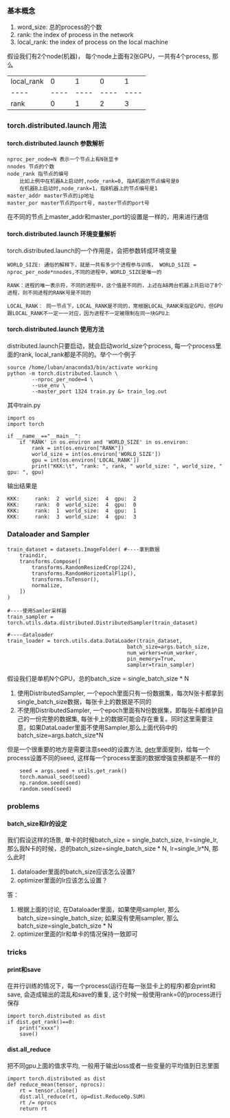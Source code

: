 ### 基本概念
1. word_size: 总的process的个数
2. rank: the index of process in the network
3. local_rank: the index of process on the local machine

假设我们有2个node(机器)， 每个node上面有2张GPU，一共有4个process, 那么

| |   |  |  | |
|----|----|----|----|----|
| local_rank | 0 | 1 | 0 | 1 |
|----|----|----|----|----|
|rank | 0 | 1 | 2 | 3|

### torch.distributed.launch 用法
#### torch.distributed.launch 参数解析
	nproc_per_node=N 表示一个节点上有N张显卡
	nnodes 节点的个数
	node_rank 指节点的编号
		比如上例中在机器A上启动时,node_rank=0, 指A机器的节点编号是0
		在机器B上启动时,node_rank=1，指B机器上的节点编号是1
	master_addr master节点的ip地址
	master_por master节点的port号, master节点的port号
在不同的节点上master_addr和master_port的设置是一样的，用来进行通信

#### torch.distributed.launch 环境变量解析
torch.distributed.launch的一个作用是，会把参数转成环境变量

	WORLD_SIZE: 通俗的解释下，就是一共有多少个进程参与训练， WORLD_SIZE = nproc_per_node*nnodes,不同的进程中，WORLD_SIZE是唯一的
	
	RANK：进程的唯一表示符，不同的进程中，这个值是不同的，上述在AB两台机器上共启动了8个进程，则不同进程的RANK号是不同的 
	
	LOCAL_RANK： 同一节点下，LOCAL_RANK是不同的，常根据LOCAL_RANK来指定GPU，但GPU跟LOCAL_RANK不一定一一对应，因为进程不一定被限制在同一块GPU上
	

#### torch.distributed.launch 使用方法
distributed.launch只要启动，就会启动world_size个process, 每一个process里面的rank, local_rank都是不同的。举个一个例子
```
source /home/luban/anaconda3/bin/activate working
python -m torch.distributed.launch \
        --nproc_per_node=4 \
        --use_env \
        --master_port 1324 train.py &> train_log.out
```
其中train.py
```
import os
import torch

if __name__=="__main__":
    if 'RANK' in os.environ and 'WORLD_SIZE' in os.environ:
        rank = int(os.environ["RANK"])
        world_size = int(os.environ['WORLD_SIZE'])
        gpu = int(os.environ['LOCAL_RANK'])
        print("KKK:\t", "rank: ", rank, " world_size: ", world_size, " gpu: ", gpu)
```
输出结果是
```
KKK:     rank:  2  world_size:  4  gpu:  2
KKK:     rank:  0  world_size:  4  gpu:  0
KKK:     rank:  1  world_size:  4  gpu:  1
KKK:     rank:  3  world_size:  4  gpu:  3
```

### Dataloader and Sampler

```
train_dataset = datasets.ImageFolder( #----拿到数据
    traindir,
    transforms.Compose([
        transforms.RandomResizedCrop(224),
        transforms.RandomHorizontalFlip(),
        transforms.ToTensor(),
        normalize,
    ])
)

#----使用Samler采样器
train_sampler = torch.utils.data.distributed.DistributedSampler(train_dataset)

#----dataloader
train_loader = torch.utils.data.DataLoader(train_dataset,
                                       batch_size=args.batch_size,
                                       num_workers=num_worker,
                                       pin_memory=True,
                                       sampler=train_sampler)
```
假设我们是单机N个GPU，总的batch_size = single_batch_size * N
1. 使用DistributedSampler, 一个epoch里面只有一份数据集，每次N张卡都拿到single_batch_size数据，每张卡上的数据是不同的
2. 不使用DistributedSampler, 一个epoch里面有N份数据集，即每张卡都维护自己的一份完整的数据集, 每张卡上的数据可能会存在重复。同时这里需要注意，如果DataLoader里面不使用Sampler,那么上面代码中的batch_size=args.batch_size*N

但是一个很重要的地方是需要注意seed的设置方法, [detr](https://github.com/facebookresearch/detr/issues/297)里面提到，给每一个process设置不同的seed, 这样每一个process里面的数据增强变换都是不一样的
```
    seed = args.seed + utils.get_rank()
    torch.manual_seed(seed)
    np.random.seed(seed)
    random.seed(seed)
```

### problems

#### batch_size和lr的设定
我们假设这样的场景, 单卡的时候batch_size = single_batch_size, lr=single_lr, 那么我N卡的时候，总的batch_size=single_batch_size * N, lr=single_lr*N, 那么此时
1. dataloader里面的batch_size应该怎么设置? 
2. optimizer里面的lr应该怎么设置？

答：
1. 根据上面的讨论, 在Dataloader里面，如果使用sampler, 那么batch_size=single_batch_size; 如果没有使用sampler, 那么batch_size=single_batch_size * N
2. optimizer里面的lr和单卡的情况保持一致即可


### tricks

#### print和save
在并行训练的情况下，每一个process(运行在每一张显卡上的程序)都会print和save, 会造成输出的混乱和save的重复, 这个时候一般使用rank=0的process进行保存
```
import torch.distributed as dist
if dist.get_rank()==0:
    print("xxxx")
    save()
```

#### dist.all_reduce
把不同gpu上面的值求平均, 一般用于输出loss或者一些变量的平均值到日志里面
```
import torch.distributed as dist
def reduce_mean(tensor, nprocs):
    rt = tensor.clone()
    dist.all_reduce(rt, op=dist.ReduceOp.SUM)
    rt /= nprocs
    return rt
```



